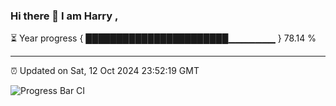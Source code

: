 ### Hi there 👋 I am Harry , 

⏳ Year progress { ███████████████████████▁▁▁▁▁▁▁ } 78.14 %

---

⏰ Updated on Sat, 12 Oct 2024 23:52:19 GMT

![Progress Bar CI](https://github.com/duykhang68/duykhang68/workflows/Progress%20Bar%20CI/badge.svg)
